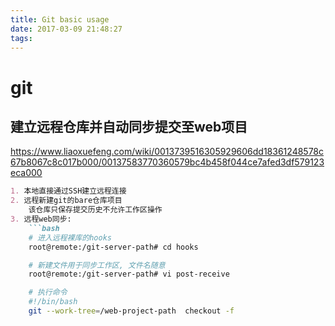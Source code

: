 ```yaml
---
title: Git basic usage
date: 2017-03-09 21:48:27
tags:
---
```

# git

## 建立远程仓库并自动同步提交至web项目

<https://www.liaoxuefeng.com/wiki/0013739516305929606dd18361248578c67b8067c8c017b000/00137583770360579bc4b458f044ce7afed3df579123eca000>

```md
1. 本地直接通过SSH建立远程连接
2. 远程新建git的bare仓库项目  
    该仓库只保存提交历史不允许工作区操作
3. 远程web同步:
    ```bash
    # 进入远程裸库的hooks
    root@remote:/git-server-path# cd hooks

    # 新建文件用于同步工作区, 文件名随意
    root@remote:/git-server-path# vi post-receive

    # 执行命令
    #!/bin/bash
    git --work-tree=/web-project-path  checkout -f
```

<!-- more -->
